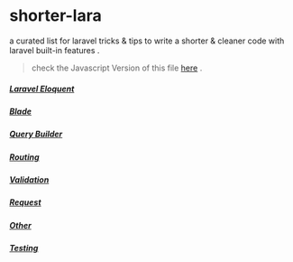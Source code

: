 # shorter-lara 
a curated list for laravel tricks & tips to write a shorter & cleaner code with laravel built-in features . 

> check the Javascript Version of this file [here](https://github.com/adnane-ka/shorter-js) .

##### [Laravel Eloquent](Eloquent.md)

##### [Blade](Blade.md)

##### [Query Builder](Query-Builder.md)  

##### [Routing](Routing.md)

##### [Validation](Validation.md) 

##### [Request](Request.md)

##### [Other](Other.md) 

##### [Testing](https://github.com/adnane-ka/tdd-tips-in-laravel) 

